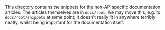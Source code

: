 This directory contains the snippets for the non-API specific
documentation articles. The articles themselves are in `docs/root`.
We may move this, e.g. to `docs/root/snippets` at some point; it
doesn't really fit in anywhere terribly neatly, whilst being
important for the documentation itself.
